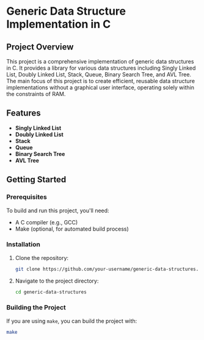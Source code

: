 # Generic Data Structure Implementation in C

## Project Overview
This project is a comprehensive implementation of generic data structures in C. It provides a library for various data structures including Singly Linked List, Doubly Linked List, Stack, Queue, Binary Search Tree, and AVL Tree. The main focus of this project is to create efficient, reusable data structure implementations without a graphical user interface, operating solely within the constraints of RAM.

## Features
- **Singly Linked List**
- **Doubly Linked List**
- **Stack**
- **Queue**
- **Binary Search Tree**
- **AVL Tree**

## Getting Started
### Prerequisites
To build and run this project, you'll need:
- A C compiler (e.g., GCC)
- Make (optional, for automated build process)

### Installation
1. Clone the repository:
    ```sh
    git clone https://github.com/your-username/generic-data-structures.git
    ```
2. Navigate to the project directory:
    ```sh
    cd generic-data-structures
    ```

### Building the Project
If you are using `make`, you can build the project with:
```sh
make
